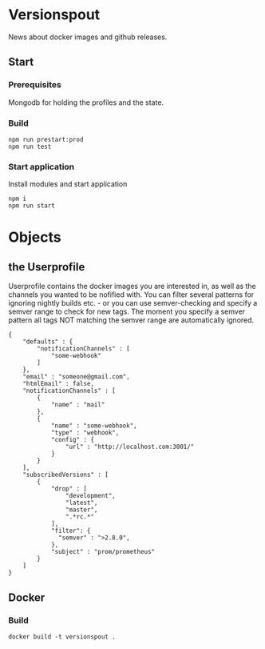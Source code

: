 # Versionspout

News about docker images and github releases.

## Start

### Prerequisites
Mongodb for holding the profiles and the state.

### Build
```
npm run prestart:prod
npm run test
```

### Start application
Install modules and start application
```
npm i
npm run start
```

# Objects
## the Userprofile
Userprofile contains the docker images you are interested in, as well as the channels you wanted to be nofified with. You can filter several patterns for ignoring nightly builds etc. - or you can use semver-checking and specify a semver range to check for new tags. The moment you specify a semver pattern all tags NOT matching the semver range are automatically ignored.

```
{ 
    "defaults" : {
        "notificationChannels" : [
            "some-webhook"
        ]
    }, 
    "email" : "someone@gmail.com", 
    "htmlEmail" : false, 
    "notificationChannels" : [
        {
            "name" : "mail"
        }, 
        {
            "name" : "some-webhook", 
            "type" : "webhook", 
            "config" : {
                "url" : "http://localhost.com:3001/"
            }
        }
    ], 
    "subscribedVersions" : [
        {            
            "drop" : [
                "development", 
                "latest", 
                "master", 
                ".*rc.*"
            ], 
            "filter": {
              "semver" : ">2.8.0", 
            },
            "subject" : "prom/prometheus" 
        }
    ]
}
```

## Docker

### Build
```
docker build -t versionspout .
```
